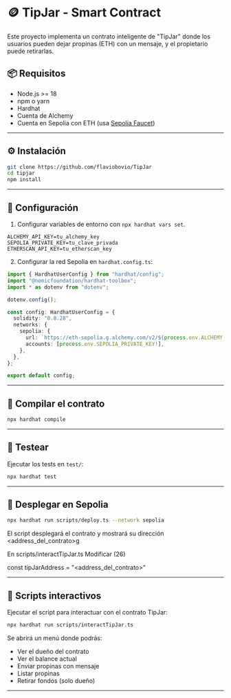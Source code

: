# 🪙 TipJar - Smart Contract

Este proyecto implementa un contrato inteligente de "TipJar" donde los usuarios pueden dejar propinas (ETH) con un mensaje, y el propietario puede retirarlas.

## 📦 Requisitos

- Node.js >= 18
- npm o yarn
- Hardhat
- Cuenta de Alchemy
- Cuenta en Sepolia con ETH (usa [Sepolia Faucet](https://sepoliafaucet.com/))

---

## ⚙️ Instalación

```bash
git clone https://github.com/flaviobovio/TipJar
cd tipjar
npm install
```

---

## 🔧 Configuración

1. Configurar variables de entorno con `npx hardhat vars set`.

```
ALCHEMY_API_KEY=tu_alchemy_key
SEPOLIA_PRIVATE_KEY=tu_clave_privada
ETHERSCAN_API_KEY=tu_etherscan_key
```

2. Configurar la red Sepolia en `hardhat.config.ts`:

```ts
import { HardhatUserConfig } from "hardhat/config";
import "@nomicfoundation/hardhat-toolbox";
import * as dotenv from "dotenv";

dotenv.config();

const config: HardhatUserConfig = {
  solidity: "0.8.28",
  networks: {
    sepolia: {
      url: `https://eth-sepolia.g.alchemy.com/v2/${process.env.ALCHEMY_API_KEY}`,
      accounts: [process.env.SEPOLIA_PRIVATE_KEY!],
    },
  },
};

export default config;
```

---

## 🔨 Compilar el contrato

```bash
npx hardhat compile
```

---

## 🧪 Testear

Ejecutar los tests en `test/`:

```bash
npx hardhat test
```

---

## 🚀 Desplegar en Sepolia

```bash
npx hardhat run scripts/deploy.ts --network sepolia
```

El script desplegará el contrato y mostrará su dirección <address_del_contrato>g

En scripts/interactTipJar.ts
Modificar (26)

const tipJarAddress = "<address_del_contrato>"

---

## 🧾 Scripts interactivos

Ejecutar el script para interactuar con el contrato TipJar:

```bash
npx hardhat run scripts/interactTipJar.ts
```

Se abrirá un menú donde podrás:

- Ver el dueño del contrato
- Ver el balance actual
- Enviar propinas con mensaje
- Listar propinas
- Retirar fondos (solo dueño)

---



